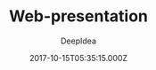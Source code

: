 ---
layout: JamstackTheme
title: Web-presentation
github: https://github.com/deepidea/web-presentation
demo: https://deepidea.github.io/web-presentation/
author: DeepIdea
ssg: Jekyll
date: 2017-10-15T05:35:15.000Z
description: Jekyll theme template to create web presentation
stale: true
---